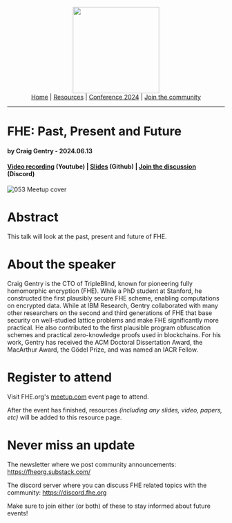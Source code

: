 <!-- Main header navigation -->
<p align="center">
  <img width="200" src="https://user-images.githubusercontent.com/5758427/180978488-db825482-5a58-4c7c-9589-c494a6f0be04.png"><br/>
  <a href="https://fhe-org.github.io">Home</a> | <a href="https://fhe-org.github.io/resources">Resources</a> | <a href="https://fhe-org.github.io/conferences/conference-2024/">Conference 2024</a> | <a href="https://fhe-org.github.io/community">Join the community</a>
</p>
<hr/>
<!-- /Main header navigation -->


# FHE: Past, Present and Future
#### by Craig Gentry - 2024.06.13
#### <a href="https://www.youtube.com/watch?v=184NHhE3Kq0&list=PLnbmMskCVh1chnSM8Jjy6Nk3IH6fpn7MM&index=1">Video recording</a> (Youtube) | <a href="https://github.com/user-attachments/files/15918028/fheorg.pdf">Slides</a> (Github) | <a href="https://discord.fhe.org">Join the discussion</a> (Discord)


![053 Meetup cover](https://github.com/FHE-org/fhe-org.github.io/assets/37557436/1fa3b4d4-a129-48bb-88cd-bfd60516d414)



# Abstract

This talk will look at the past, present and future of FHE.

# About the speaker

Craig Gentry is the CTO of TripleBlind, known for pioneering fully homomorphic encryption (FHE). While a PhD student at Stanford, he constructed the first plausibly secure FHE scheme, enabling computations on encrypted data. While at IBM Research, Gentry collaborated with many other researchers on the second and third generations of FHE that base security on well-studied lattice problems and make FHE significantly more practical. He also contributed to the first plausible program obfuscation schemes and practical zero-knowledge proofs used in blockchains. For his work, Gentry has received the ACM Doctoral Dissertation Award, the MacArthur Award, the Gödel Prize, and was named an IACR Fellow.

# Register to attend

Visit FHE.org's [meetup.com](https://www.meetup.com/fhe-org/events/300735642/?utm_medium=referral&utm_campaign=share-btn_savedevents_share_modal&utm_source=link) event page to attend.

After the event has finished, resources *(including any slides, video, papers, etc)* will be added to this resource page.

# Never miss an update

The newsletter where we post community announcements: https://fheorg.substack.com/

The discord server where you can discuss FHE related topics with the community: https://discord.fhe.org

Make sure to join either (or both) of these to stay informed about future events!
